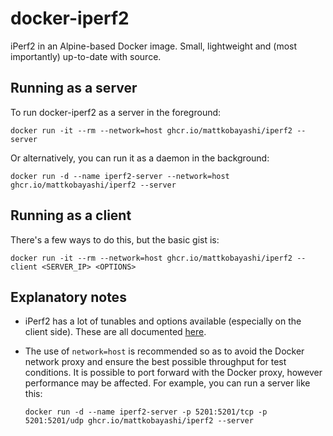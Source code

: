 # docker-iperf2

iPerf2 in an Alpine-based Docker image. Small, lightweight and (most importantly) up-to-date with source.

## Running as a server

To run docker-iperf2 as a server in the foreground:

`docker run -it --rm --network=host ghcr.io/mattkobayashi/iperf2 --server`

Or alternatively, you can run it as a daemon in the background:

`docker run -d --name iperf2-server --network=host ghcr.io/mattkobayashi/iperf2 --server`

## Running as a client

There's a few ways to do this, but the basic gist is:

`docker run -it --rm --network=host ghcr.io/mattkobayashi/iperf2 --client <SERVER_IP> <OPTIONS>`

## Explanatory notes

- iPerf2 has a lot of tunables and options available (especially on the client side). These are all documented [here](https://iperf2.sourceforge.io/iperf-manpage.html).

- The use of `network=host` is recommended so as to avoid the Docker network proxy and ensure the best possible throughput for test conditions. It is possible to port forward with the Docker proxy, however performance may be affected. For example, you can run a server like this:

   `docker run -d --name iperf2-server -p 5201:5201/tcp -p 5201:5201/udp ghcr.io/mattkobayashi/iperf2 --server`
